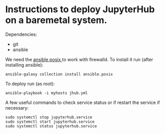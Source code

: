 # Instructions to deploy JupyterHub on a baremetal system.
Dependencies:
- git
- ansible


We need the [ansible posix ](https://github.com/ansible-collections/ansible.posix) to work
with firewalld. To install it run (after installing ansible):
```
ansible-galaxy collection install ansible.posix
```

To deploy run (as root):
```
ansible-playbook -i myhosts jhub.yml 
```

A few useful commands to check service status or if restart the service if necessary:
```
sudo systemctl stop jupyterhub.service
sudo systemctl start jupyterhub.service
sudo systemctl status jupyterhub.service
```
